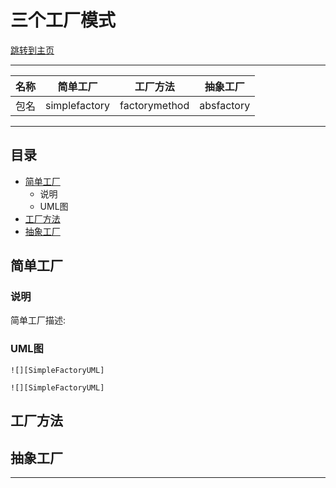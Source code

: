 三个工厂模式  
===========================

 [跳转到主页](/README.md)
 
****
	
|名称|简单工厂|工厂方法|抽象工厂|
|---|-----|-----|-----|
|包名|simplefactory|factorymethod|absfactory


****
## 目录
* [简单工厂](#简单工厂)
    * 说明
    * UML图
* [工厂方法](#工厂方法)
* [抽象工厂](#抽象工厂)



简单工厂
------

### 说明
简单工厂描述:

### UML图
`![][SimpleFactoryUML]`

```
![][SimpleFactoryUML]
```
 

工厂方法
------

抽象工厂
------


--------------------------------
[csdn]:http://blog.csdn.net/guodongxiaren "我的博客"
[zhihu]:https://www.zhihu.com/people/jellywong "我的知乎，欢迎关注"
[weibo]:http://weibo.com/linpiaochen
[baidu-logo]:http://www.baidu.com/img/bdlogo.gif "百度logo"
[weibo-logo]:/img/weibo.png "点击图片进入我的微博"
[csdn-logo]:/img/csdn.png "我的CSDN博客"
[SimpleFactoryUML]:https://github.com/BXALearn/DesignPattern/raw/master/src/main/resources/Image/SimpleFactoryUML.png
